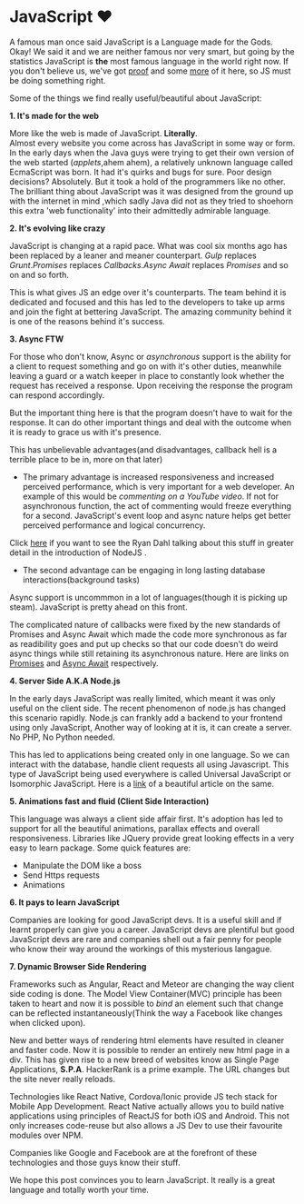 # JavaScript &#10084;
A famous man once said JavaScript is a Language made for the Gods.  
Okay! We said  it and we are neither famous nor very smart, but going by the statistics JavaScript is **the** most famous language in the world right now. If you don't believe us, we've got [proof](http://www.eweek.com/developer/javascript-most-popular-language-stack-overflow-report.html) and some [more](http://www.modulecounts.com/) of it here, so JS must be doing something right.

Some of the things we find really useful/beautiful about JavaScript:

**1. It's made for the web**

More like the web is made of JavaScript. **Literally**.  
Almost every website you come across has JavaScript in some way or form. In the early days when the Java guys were trying to get their own version of the web started (*applets*,ahem ahem), a relatively unknown language called EcmaScript was born. It had it's quirks and bugs for sure. Poor design decisions? Absolutely. But it took a hold of the programmers like no other.  
The brilliant thing about JavaScript was it was designed from the ground up with the internet in mind ,which sadly Java did not as they tried to shoehorn this extra 'web functionality' into their admittedly admirable language.

**2. It's evolving like crazy**

JavaScript is changing at a rapid pace. What was cool six months ago has been replaced by a leaner and meaner counterpart. *Gulp* replaces *Grunt*.*Promises* replaces *Callbacks*.*Async Await* replaces *Promises* and so on and so forth.

This is what gives JS an edge over it's counterparts. The team behind it is dedicated and focused and this has led to the developers to take up arms and join the fight at bettering JavaScript. The amazing community behind it is one of the reasons behind it's success.

**3. Async FTW**

For those who don't know, Async or *asynchronous* support is the ability for a client to request something and go on with it's other duties, meanwhile leaving a guard or a watch keeper in place to constantly look whether the request has received a response. Upon receiving the response the program can respond accordingly.

But the important thing here is that the program doesn't have to wait for the response. It can do other important things and deal with the outcome when it is ready to grace us with it's presence.

This has unbelievable advantages(and disadvantages, callback hell is a terrible place to be in, more on that later)

* The primary advantage is increased responsiveness and  increased perceived performance, which is very important for a web developer. An example of this would be *commenting on a YouTube video*. If not for asynchronous function, the act of commenting would freeze everything for a second. JavaScript's event loop and async nature helps get better perceived performance and logical concurrency.

Click [here](https://www.youtube.com/watch?v=ztspvPYybIY) if you want to see the Ryan Dahl talking about this stuff in greater detail in the introduction of NodeJS .

* The second advantage can be engaging in long lasting database interactions(background tasks)

Async support is uncommmon in a lot of languages(though it is picking up steam). JavaScript is pretty ahead on this front.

The complicated nature of callbacks were fixed by the new standards of Promises and Async Await which made the code more synchronous as far as readibility goes and put up checks so that our code doesn't do weird async things while still retaining its asynchronous nature. Here are links on [Promises](https://www.toptal.com/javascript/javascript-promises) and [Async Await](https://www.twilio.com/blog/2015/10/asyncawait-the-hero-javascript-deserved.html) respectively.

**4. Server Side A.K.A Node.js**

In the early days JavaScript was really limited, which meant it was only useful on the client side. The recent phenomenon of node.js has changed this scenario rapidly. Node.js can frankly add a backend to your frontend using only JavaScript, Another way of looking at it is, it can create a server.
No PHP, No Python needed.

This has led to applications being created only in one language. So we can interact with the database, handle client requests all using Javascript.
This type of JavaScript being used everywhere is called Universal JavaScript or Isomorphic JavaScript. Here is a [link](https://medium.com/@mjackson/universal-javascript-4761051b7ae9#.jyg0exgy5) of a beautiful article on the same.

**5. Animations fast and fluid (Client Side Interaction)**

This language was always a client side affair first. It's adoption has led to support for all the beautiful animations, parallax effects and overall responsiveness.
Libraries like JQuery provide great looking effects in a very easy to learn package.
Some quick features are:

* Manipulate the DOM like a boss
* Send Https requests
* Animations


**6. It pays to learn JavaScript**

Companies are looking for good JavaScript devs. It is a useful skill and if learnt properly can give you a career. JavaScript devs are plentiful but good JavaScript devs are rare and companies shell out a fair penny for people who know their way around the workings of this mysterious langague.

**7. Dynamic Browser Side Rendering**

Frameworks such as Angular, React and Meteor are changing the way client side coding is done. The Model View Container(MVC) principle has been taken to heart and now it is possible to *bind* an element such that change can be reflected instantaneously(Think the way a Facebook like changes when clicked upon).

New and better ways of rendering html elements have resulted in cleaner and faster code. Now it is possible to render an entirely new html page in a div.
This has given rise to a new breed of websites know as Single Page Applications, **S.P.A**. HackerRank is a prime example. The URL changes but the site never really reloads.

Technologies like React Native, Cordova/Ionic provide JS tech stack for Mobile App Development. React Native actually allows you to build native applications using principles of ReactJS for both iOS and Android. This not only increases code-reuse but also allows a JS Dev to use their favourite modules over NPM.

 Companies like Google and Facebook are at the forefront of these technologies and those guys know their stuff.

 We hope this post convinces you to learn JavaScript. It really is a great language and totally worth your time.
